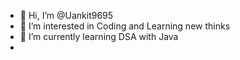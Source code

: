 - 👋 Hi, I’m @Uankit9695
- 👀 I’m interested in Coding and Learning new thinks
- 🌱 I’m currently learning DSA with Java
-

<!---
Uankit9695/Uankit9695 is a ✨ special ✨ repository because its `README.md` (this file) appears on your GitHub profile.
You can click the Preview link to take a look at your changes.
--->
